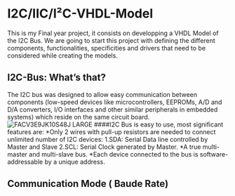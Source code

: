 # I2C/IIC/I²C-VHDL-Model
This is my Final year project, it consists on developping a VHDL Model of the I2C Bus.
We are going to start this project with defining the different components, functionalities, specificities and drivers that need to be considered while creating the models.
## I2C-Bus: What’s that?
The I2C bus was designed to allow easy communication between components (low-speed devices like microcontrollers, EEPROMs, A/D and D/A converters, I/O interfaces and other similar peripherals in embedded systems) which reside on the same circuit board. 
![FACV3E9JK10S48J LARGE](https://user-images.githubusercontent.com/35849581/69913430-6ac55080-1440-11ea-91ee-bdce19c7cfd2.jpg)
####I2C Bus is easy to use, most significant features are:
 *Only 2 wires with pull-up resistors are needed to connect unlimited number of I2C devices:
      1.SDA: Serial Data line controlled by Master and Slave
      2.SCL: Serial Clock generated by Master.
 *A true multi-master and multi-slave bus.
 *Each device connected to the bus is software-addressable by a unique address.
 ## Communication Mode ( Baude Rate)
 
